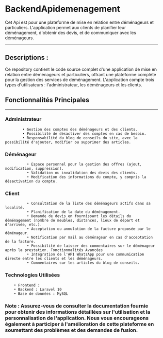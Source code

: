 
# BackendApidemenagement

Cet Api est pour une plateforme de mise en relation entre déménageurs et particuliers. L'application permet aux clients de planifier leur déménagement, d'obtenir des devis, et de communiquer avec les déménageurs.
______________________________________________________________________________________________________________________________________________________________________________________



## Descriptions : 

Ce repository contient le code source complet d'une application de mise en relation entre déménageurs et particuliers, offrant une plateforme complète pour la gestion des services de déménagement. L'application compte trois types d'utilisateurs : l'administrateur, les déménageurs et les clients. 
## Fonctionnalités Principales 
_________________________________
### Administrateur 
            • Gestion des comptes des déménageurs et des clients. 
            • Possibilité de désactiver des comptes en cas de besoin. 
            • Responsabilité du blog de conseils du site, avec la possibilité d'ajouter, modifier ou supprimer des articles. 
  ### Déménageur 
              • Espace personnel pour la gestion des offres (ajout, modification, suppression). 
              • Validation ou invalidation des devis des clients. 
              • Modification des informations du compte, y compris la désactivation du compte. 
 ###   Client 
              • Consultation de la liste des déménageurs actifs dans sa localité. 
              • Planification de la date du déménagement. 
              • Demande de devis en fournissant les détails du déménagement (nombre de meubles, distances, lieux de départ et d'arrivée, etc.).
              • Acceptation ou annulation de la facture proposée par le déménageur. 
              • Notification par mail au déménageur en cas d'acceptation de la facture. 
              • Possibilité de laisser des commentaires sur le déménageur après la prestation. Fonctionnalités Avancées 
              • Intégration de l'API WhatsApp pour une communication directe entre les clients et les déménageurs. 
              • Commentaires sur les articles du blog de conseils. 
  ###  Technologies Utilisées 
        • Frontend : 
        • Backend : Laravel 10
        • Base de données : MySQL

### Note : Assurez-vous de consulter la documentation fournie pour obtenir des informations détaillées sur l'utilisation et la personnalisation de l'application. Nous vous encourageons également à participer à l'amélioration de cette plateforme en soumettant des problèmes et des demandes de fusion.

